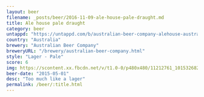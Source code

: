 ```yaml
---
layout: beer
filename: _posts/beer/2016-11-09-ale-house-pale-draught.md
title: Ale house pale draught
category: beer
untappd: "https://untappd.com/b/australian-beer-company-alehouse-australian-premium-draught/550752"
country: "Australia"
brewery: "Australian Beer Company"
breweryURL: "/brewery/australian-beer-company.html"
style: "Lager - Pale"
score: 6
img: https://scontent.xx.fbcdn.net/v/t1.0-0/p480x480/11212761_10153268295198745_2192040651986082448_n.jpg?oh=856a68dbcf10590e52af1e1ca2aa461b&oe=59B11515
beer-date: "2015-05-01"
desc: "Too much like a lager"
permalink: /beer/:title.html
---
```

